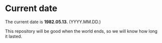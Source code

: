 # Current date

The current date is **1982.05.13.** (YYYY.MM.DD.)

This repository will be good when the world ends, so we will know how long it lasted.